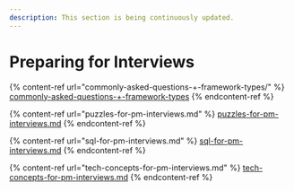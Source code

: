 ```yaml
---
description: This section is being continuously updated.
---
```


# Preparing for Interviews

{% content-ref url="commonly-asked-questions-+-framework-types/" %}
[commonly-asked-questions-+-framework-types](commonly-asked-questions-+-framework-types/)
{% endcontent-ref %}

{% content-ref url="puzzles-for-pm-interviews.md" %}
[puzzles-for-pm-interviews.md](puzzles-for-pm-interviews.md)
{% endcontent-ref %}

{% content-ref url="sql-for-pm-interviews.md" %}
[sql-for-pm-interviews.md](sql-for-pm-interviews.md)
{% endcontent-ref %}

{% content-ref url="tech-concepts-for-pm-interviews.md" %}
[tech-concepts-for-pm-interviews.md](tech-concepts-for-pm-interviews.md)
{% endcontent-ref %}

